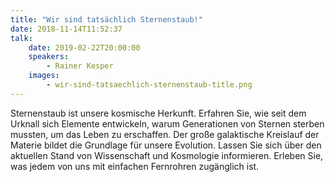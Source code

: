 ```yaml
---
title: "Wir sind tatsächlich Sternenstaub!"
date: 2018-11-14T11:52:37
talk:
    date: 2019-02-22T20:00:00
    speakers:
        - Rainer Kesper
    images:
        - wir-sind-tatsaechlich-sternenstaub-title.png
---
```

Sternenstaub ist unsere kosmische Herkunft.   Erfahren Sie, wie seit dem Urknall sich Elemente entwickeln, warum Generationen von Sternen sterben mussten, um das Leben zu erschaffen.  Der große galaktische Kreislauf der Materie bildet die Grundlage für unsere Evolution. Lassen Sie sich über den aktuellen Stand von Wissenschaft und Kosmologie informieren. Erleben Sie, was jedem von uns mit einfachen Fernrohren zugänglich ist.

